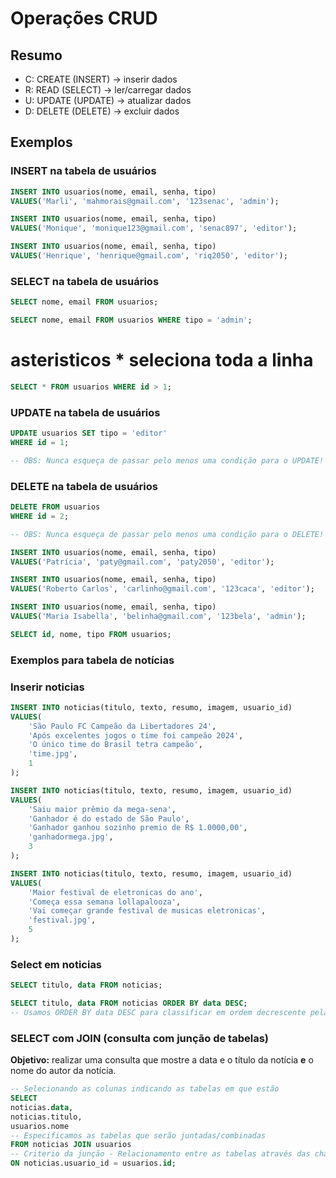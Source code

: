 # Operações CRUD

## Resumo

- C: CREATE (INSERT) -> inserir dados
- R: READ (SELECT) -> ler/carregar dados
- U: UPDATE (UPDATE) -> atualizar dados
- D: DELETE (DELETE) -> excluir dados

## Exemplos

### INSERT na tabela de usuários

```sql
INSERT INTO usuarios(nome, email, senha, tipo)
VALUES('Marli', 'mahmorais@gmail.com', '123senac', 'admin');
```

```sql
INSERT INTO usuarios(nome, email, senha, tipo)
VALUES('Monique', 'monique123@gmail.com', 'senac897', 'editor');
```

```sql
INSERT INTO usuarios(nome, email, senha, tipo)
VALUES('Henrique', 'henrique@gmail.com', 'riq2050', 'editor');
```

### SELECT na tabela de usuários

```sql
SELECT nome, email FROM usuarios;

```

```sql
SELECT nome, email FROM usuarios WHERE tipo = 'admin';
```

# asteristicos * seleciona toda a linha
```sql
SELECT * FROM usuarios WHERE id > 1;
```

### UPDATE na tabela de usuários

```sql
UPDATE usuarios SET tipo = 'editor'
WHERE id = 1;

-- OBS: Nunca esqueça de passar pelo menos uma condição para o UPDATE!
```

### DELETE na tabela de usuários

```sql
DELETE FROM usuarios
WHERE id = 2;

-- OBS: Nunca esqueça de passar pelo menos uma condição para o DELETE!

```
<!-- Inserindo mais dois usuarios -->
```sql
INSERT INTO usuarios(nome, email, senha, tipo)
VALUES('Patrícia', 'paty@gmail.com', 'paty2050', 'editor');
```

```sql
INSERT INTO usuarios(nome, email, senha, tipo)
VALUES('Roberto Carlos', 'carlinho@gmail.com', '123caca', 'editor');
```

```sql
INSERT INTO usuarios(nome, email, senha, tipo)
VALUES('Maria Isabella', 'belinha@gmail.com', '123bela', 'admin');
```

```sql
SELECT id, nome, tipo FROM usuarios;

```

### Exemplos para tabela de notícias

### Inserir noticias

```sql
INSERT INTO noticias(titulo, texto, resumo, imagem, usuario_id)
VALUES(
    'São Paulo FC Campeão da Libertadores 24',
    'Após excelentes jogos o time foi campeão 2024',
    'O único time do Brasil tetra campeão',
    'time.jpg',
    1
);

```

```sql
INSERT INTO noticias(titulo, texto, resumo, imagem, usuario_id)
VALUES(
    'Saiu maior prêmio da mega-sena',
    'Ganhador é do estado de São Paulo',
    'Ganhador ganhou sozinho premio de R$ 1.0000,00',
    'ganhadormega.jpg',
    3
);

```

```sql
INSERT INTO noticias(titulo, texto, resumo, imagem, usuario_id)
VALUES(
    'Maior festival de eletronicas do ano',
    'Começa essa semana lollapalooza',
    'Vai começar grande festival de musicas eletronicas',
    'festival.jpg',
    5
);

```

### Select em noticias

```sql
SELECT titulo, data FROM noticias;
```

```sql
SELECT titulo, data FROM noticias ORDER BY data DESC;
-- Usamos ORDER BY data DESC para classificar em ordem decrescente pela data.
```

### SELECT com JOIN (consulta com junção de tabelas)

**Objetivo:** realizar uma consulta que mostre a data e o título da notícia **e** o nome do autor da notícia.

```sql
-- Selecionando as colunas indicando as tabelas em que estão
SELECT
noticias.data,
noticias.titulo,
usuarios.nome
-- Especificamos as tabelas que serão juntadas/combinadas
FROM noticias JOIN usuarios
-- Criterio da junção - Relacionamento entre as tabelas através das chaves (chaveESTRANGEIRA FK = chavePRIMARIA PK)
ON noticias.usuario_id = usuarios.id;

```